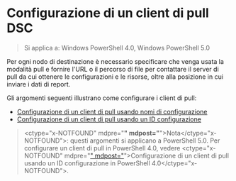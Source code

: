 # Configurazione di un client di pull DSC

> Si applica a: Windows PowerShell 4.0, Windows PowerShell 5.0

Per ogni nodo di destinazione è necessario specificare che venga usata la modalità pull e fornire l'URL o il percorso di file per contattare il server di pull da cui ottenere le configurazioni e le risorse, oltre alla posizione in cui inviare i dati di report.


Gli argomenti seguenti illustrano come configurare i client di pull:

* [Configurazione di un client di pull usando nomi di configurazione](pullClientConfigNames.md)
* [Configurazione di un client di pull usando un ID configurazione](pullClientConfigID.md)

> <ctype="x-NOTFOUND" mdpre="**" mdpost="**">Nota</ctype="x-NOTFOUND">: questi argomenti si applicano a PowerShell 5.0. Per configurare un client di pull in PowerShell 4.0, vedere <ctype="x-NOTFOUND" mdpre="[" mdpost="](pullClientConfigID4.md)">Configurazione di un client di pull usando un ID configurazione in PowerShell 4.0</ctype="x-NOTFOUND">.


<!--HONumber=Mar16_HO4-->


